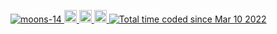 <p align="left"> 
  <a href="https://github.com/moons-14/moons-14/">
    <img src="https://komarev.com/ghpvc/?username=moons-14" alt="moons-14" />
  </a>
  <a href="http://twitter.com/moons14_">
    <img height="20" src="https://img.shields.io/twitter/follow/moons_sub?label=Twitter&logo=twitter&style=flat" />
  </a>
  <a href="https://github.com/moons-14">
    <img height="20" src="https://img.shields.io/github/followers/moons-14?label=follow&logo=github&style=flat" />
  </a>
  <a href="http://qiita.com/moons">
    <img height="20" src="https://qiita-badge.apiapi.app/s/moons/posts.svg" />
  </a>
  <a href="https://wakatime.com/@57bd8522-fc27-4f94-a130-e00e44e86e54"><img src="https://wakatime.com/badge/user/57bd8522-fc27-4f94-a130-e00e44e86e54.svg" alt="Total time coded since Mar 10 2022" /></a>
</p>
